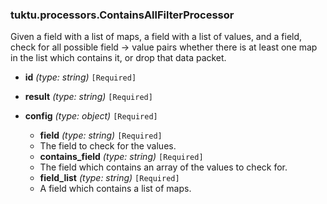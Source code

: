 ### tuktu.processors.ContainsAllFilterProcessor
Given a field with a list of maps, a field with a list of values, and a field, check for all possible field -> value pairs whether there is at least one map in the list which contains it, or drop that data packet.

  * **id** *(type: string)* `[Required]`

  * **result** *(type: string)* `[Required]`

  * **config** *(type: object)* `[Required]`

    * **field** *(type: string)* `[Required]`
    - The field to check for the values.
 
    * **contains_field** *(type: string)* `[Required]`
    - The field which contains an array of the values to check for.
 
    * **field_list** *(type: string)* `[Required]`
    - A field which contains a list of maps.
 
